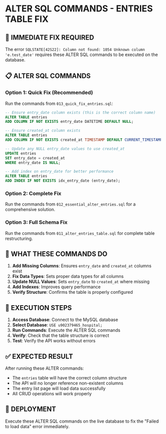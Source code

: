 # ALTER SQL COMMANDS - ENTRIES TABLE FIX

## 🚨 **IMMEDIATE FIX REQUIRED**

The error `SQLSTATE[42S22]: Column not found: 1054 Unknown column 'e.test_date'` requires these ALTER SQL commands to be executed on the database.

## 📋 **ALTER SQL COMMANDS**

### **Option 1: Quick Fix (Recommended)**
Run the commands from `013_quick_fix_entries.sql`:

```sql
-- Ensure entry_date column exists (this is the correct column name)
ALTER TABLE entries 
ADD COLUMN IF NOT EXISTS entry_date DATETIME DEFAULT NULL;

-- Ensure created_at column exists
ALTER TABLE entries 
ADD COLUMN IF NOT EXISTS created_at TIMESTAMP DEFAULT CURRENT_TIMESTAMP;

-- Update any NULL entry_date values to use created_at
UPDATE entries 
SET entry_date = created_at 
WHERE entry_date IS NULL;

-- Add index on entry_date for better performance
ALTER TABLE entries 
ADD INDEX IF NOT EXISTS idx_entry_date (entry_date);
```

### **Option 2: Complete Fix**
Run the commands from `012_essential_alter_entries.sql` for a comprehensive solution.

### **Option 3: Full Schema Fix**
Run the commands from `011_alter_entries_table.sql` for complete table restructuring.

## 🎯 **WHAT THESE COMMANDS DO**

1. **Add Missing Columns**: Ensures `entry_date` and `created_at` columns exist
2. **Fix Data Types**: Sets proper data types for all columns
3. **Update NULL Values**: Sets `entry_date` to `created_at` where missing
4. **Add Indexes**: Improves query performance
5. **Verify Structure**: Confirms the table is properly configured

## 🔧 **EXECUTION STEPS**

1. **Access Database**: Connect to the MySQL database
2. **Select Database**: `USE u902379465_hospital;`
3. **Run Commands**: Execute the ALTER SQL commands
4. **Verify**: Check that the table structure is correct
5. **Test**: Verify the API works without errors

## ✅ **EXPECTED RESULT**

After running these ALTER commands:
- The `entries` table will have the correct column structure
- The API will no longer reference non-existent columns
- The entry list page will load data successfully
- All CRUD operations will work properly

## 🚀 **DEPLOYMENT**

Execute these ALTER SQL commands on the live database to fix the "Failed to load data" error immediately.
